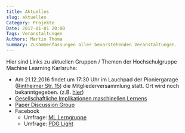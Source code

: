 ```yaml
---
title: Aktuelles
slug: aktuelles
Category: Projekte
Date: 2017-01-01 20:00
Tags: Veranstaltungen
Authors: Martin Thoma
Summary: Zusammenfassungen aller bevorstehenden Veranstaltungen.
---
```


Hier sind Links zu aktuellen Gruppen / Themen der Hochschulgruppe
Machine Learning Karlsruhe:

* Am 21.12.2016 findet um 17:30 Uhr im Lauchpad der Pioniergarage ([Rintheimer Str. 15](https://goo.gl/maps/PKaMZPT23jL2)) die Mitgliederversammlung statt. Ort wird noch bekanntgegeben. (z.B. [hier](https://github.com/ML-KA/protokolle/blob/master/2016-12-21-mitgliederversammlung.md))
* [Gesellschaftliche Implikationen maschinellen Lernens](https://ml-ka.de/giml/)
* [Paper Discussion Group](https://ml-ka.de/paper-discussion-group/)
* Facebook
    * Umfrage: [ML Lerngruppe](https://www.facebook.com/groups/961427967221226/permalink/1299073006790052/)
    * Umfrage: [PDG Light](https://www.facebook.com/groups/961427967221226/permalink/1160053117358709/)
